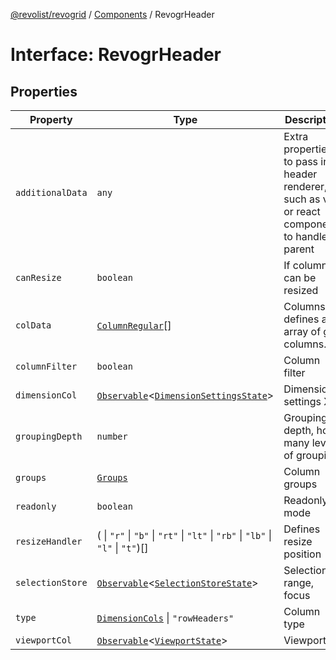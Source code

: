 [@revolist/revogrid](README.md) / [Components](Namespace.Components.md) / RevogrHeader

# Interface: RevogrHeader

## Properties

| Property | Type | Description | Defined in |
| ------ | ------ | ------ | ------ |
| `additionalData` | `any` | Extra properties to pass into header renderer, such as vue or react components to handle parent | [src/components.d.ts:450](https://github.com/revolist/revogrid/blob/8213d73a71275549be4832f9fff99c2dcf82fa2e/src/components.d.ts#L450) |
| `canResize` | `boolean` | If columns can be resized | [src/components.d.ts:454](https://github.com/revolist/revogrid/blob/8213d73a71275549be4832f9fff99c2dcf82fa2e/src/components.d.ts#L454) |
| `colData` | [`ColumnRegular`](Interface.ColumnRegular.md)[] | Columns - defines an array of grid columns. | [src/components.d.ts:458](https://github.com/revolist/revogrid/blob/8213d73a71275549be4832f9fff99c2dcf82fa2e/src/components.d.ts#L458) |
| `columnFilter` | `boolean` | Column filter | [src/components.d.ts:462](https://github.com/revolist/revogrid/blob/8213d73a71275549be4832f9fff99c2dcf82fa2e/src/components.d.ts#L462) |
| `dimensionCol` | [`Observable`](TypeAlias.Observable.md)\<[`DimensionSettingsState`](Interface.DimensionSettingsState.md)\> | Dimension settings X | [src/components.d.ts:466](https://github.com/revolist/revogrid/blob/8213d73a71275549be4832f9fff99c2dcf82fa2e/src/components.d.ts#L466) |
| `groupingDepth` | `number` | Grouping depth, how many levels of grouping | [src/components.d.ts:470](https://github.com/revolist/revogrid/blob/8213d73a71275549be4832f9fff99c2dcf82fa2e/src/components.d.ts#L470) |
| `groups` | [`Groups`](TypeAlias.Groups.md) | Column groups | [src/components.d.ts:474](https://github.com/revolist/revogrid/blob/8213d73a71275549be4832f9fff99c2dcf82fa2e/src/components.d.ts#L474) |
| `readonly` | `boolean` | Readonly mode | [src/components.d.ts:478](https://github.com/revolist/revogrid/blob/8213d73a71275549be4832f9fff99c2dcf82fa2e/src/components.d.ts#L478) |
| `resizeHandler` | ( \| `"r"` \| `"b"` \| `"rt"` \| `"lt"` \| `"rb"` \| `"lb"` \| `"l"` \| `"t"`)[] | Defines resize position | [src/components.d.ts:482](https://github.com/revolist/revogrid/blob/8213d73a71275549be4832f9fff99c2dcf82fa2e/src/components.d.ts#L482) |
| `selectionStore` | [`Observable`](TypeAlias.Observable.md)\<[`SelectionStoreState`](TypeAlias.SelectionStoreState.md)\> | Selection, range, focus | [src/components.d.ts:486](https://github.com/revolist/revogrid/blob/8213d73a71275549be4832f9fff99c2dcf82fa2e/src/components.d.ts#L486) |
| `type` | [`DimensionCols`](TypeAlias.DimensionCols.md) \| `"rowHeaders"` | Column type | [src/components.d.ts:490](https://github.com/revolist/revogrid/blob/8213d73a71275549be4832f9fff99c2dcf82fa2e/src/components.d.ts#L490) |
| `viewportCol` | [`Observable`](TypeAlias.Observable.md)\<[`ViewportState`](Interface.ViewportState.md)\> | Viewport X | [src/components.d.ts:494](https://github.com/revolist/revogrid/blob/8213d73a71275549be4832f9fff99c2dcf82fa2e/src/components.d.ts#L494) |
